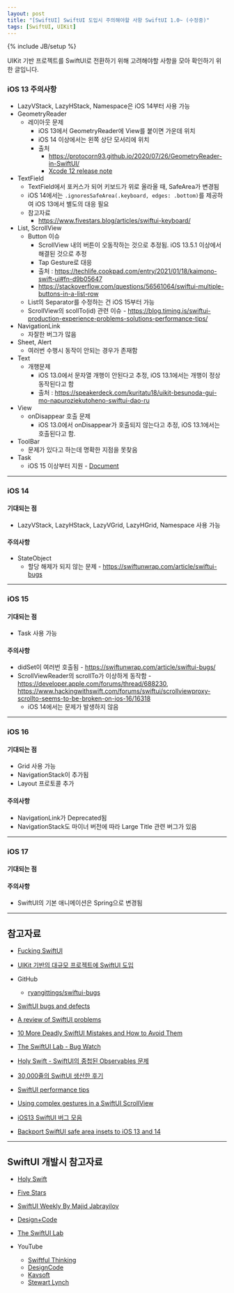 ```yaml
---
layout: post
title: "[SwiftUI] SwiftUI 도입시 주의해야할 사항 SwiftUI 1.0~ (수정중)"
tags: [SwiftUI, UIKit]
---
```

{% include JB/setup %}

UIKit 기반 프로젝트를 SwiftUI로 전환하기 위해 고려해야할 사항을 모아 확인하기 위한 글입니다.

### iOS 13 주의사항

* LazyVStack, LazyHStack, Namespace은 iOS 14부터 사용 가능
* GeometryReader
  * 레이아웃 문제
    * iOS 13에서 GeometryReader에 View를 붙이면 가운데 위치
    * iOS 14 이상에서는 왼쪽 상단 모서리에 위치
    * 출처
      * https://protocorn93.github.io/2020/07/26/GeometryReader-in-SwiftUI/
      * [Xcode 12 release note](https://developer.apple.com/documentation/xcode-release-notes/xcode-12-release-notes)
* TextField
  * TextField에서 포커스가 되어 키보드가 위로 올라올 때, SafeArea가 변경됨
  * iOS 14에서는 `.ignoresSafeArea(.keyboard, edges: .bottom)`를 제공하여 iOS 13에서 별도의 대응 필요
  * 참고자료
    * https://www.fivestars.blog/articles/swiftui-keyboard/
* List, ScrollView
  * Button 이슈
    * ScrollView 내의 버튼이 오동작하는 것으로 추정됨. iOS 13.5.1 이상에서 해결된 것으로 추정
    * Tap Gesture로 대응
    * 출처 : https://techlife.cookpad.com/entry/2021/01/18/kaimono-swift-ui#fn-d9b05647
    * https://stackoverflow.com/questions/56561064/swiftui-multiple-buttons-in-a-list-row
  * List의 Separator를 수정하는 건 iOS 15부터 가능
  * ScrollView의 scollTo(id) 관련 이슈 - https://blog.timing.is/swiftui-production-experience-problems-solutions-performance-tips/
* NavigationLink
  * 자잘한 버그가 많음
* Sheet, Alert
  * 여러번 수행시 동작이 안되는 경우가 존재함
* Text
  * 개행문제
    * iOS 13.0에서 문자열 개행이 안된다고 추정, iOS 13.1에서는 개행이 정상 동작된다고 함
    * 출처 : https://speakerdeck.com/kuritatu18/uikit-besunoda-gui-mo-napuroziekutoheno-swiftui-dao-ru
* View
  * onDisappear 호출 문제
    * iOS 13.0에서 onDisappear가 호출되지 않는다고 추정, iOS 13.1에서는 호출된다고 함.
* ToolBar
  * 문제가 있다고 하는데 명확한 지점을 못찾음
* Task
  * iOS 15 이상부터 지원 - [Document](https://developer.apple.com/documentation/swiftui/view/task(priority:_:))

---

### iOS 14

#### 기대되는 점

* LazyVStack, LazyHStack, LazyVGrid, LazyHGrid, Namespace 사용 가능

#### 주의사항

* StateObject
  * 할당 해제가 되지 않는 문제 - https://swiftunwrap.com/article/swiftui-bugs

---

### iOS 15

#### 기대되는 점

* Task 사용 가능

#### 주의사항

* didSet이 여러번 호출됨 - https://swiftunwrap.com/article/swiftui-bugs/
* ScrollViewReader의 scrollTo가 이상하게 동작함 - https://developer.apple.com/forums/thread/688230, https://www.hackingwithswift.com/forums/swiftui/scrollviewproxy-scrollto-seems-to-be-broken-on-ios-16/16318
  * iOS 14에서는 문제가 발생하지 않음

---

### iOS 16

#### 기대되는 점

* Grid 사용 가능
* NavigationStack이 추가됨
* Layout 프로토콜 추가

#### 주의사항

* NavigationLink가 Deprecated됨
* NavigationStack도 마이너 버전에 따라 Large Title 관련 버그가 있음

---

### iOS 17

#### 기대되는 점

#### 주의사항

* SwiftUI의 기본 애니메이션은 Spring으로 변경됨

---

## 참고자료

* [Fucking SwiftUI](https://fuckingswiftui.com/)
* [UIKit 기반의 대규모 프로젝트에 SwiftUI 도입](https://speakerdeck.com/kuritatu18/uikit-besunoda-gui-mo-napuroziekutoheno-swiftui-dao-ru)
* GitHub
  * [ryangittings/swiftui-bugs](https://github.com/ryangittings/swiftui-bugs)
* [SwiftUI bugs and defects](https://swiftunwrap.com/article/swiftui-bugs/)
* [A review of SwiftUI problems](https://www.loopwerk.io/articles/2020/swiftui-review/)
* [10 More Deadly SwiftUI Mistakes and How to Avoid Them](https://blog.devgenius.io/10-more-deadly-swiftui-mistakes-and-how-to-avoid-them-de0952f1766c)
* [The SwiftUI Lab - Bug Watch](https://swiftui-lab.com/bug-watch/)
* [Holy Swift - SwiftUI의 중첩된 Observables 문제](https://holyswift.app/how-to-solve-observable-object-problem/)
* [30,000줄의 SwiftUI 생산한 후기](https://blog.timing.is/swiftui-production-experience-problems-solutions-performance-tips/)
* [SwiftUI performance tips](https://martinmitrevski.com/2022/04/14/swiftui-performance-tips/)
* [Using complex gestures in a SwiftUI ScrollView](https://danielsaidi.com/blog/2022/11/16/using-complex-gestures-in-a-scroll-view)
* [iOS13 SwiftUI 버그 모음](https://qiita.com/trickart4121/items/efc0d8db54f0617d4698)

* [Backport SwiftUI safe area insets to iOS 13 and 14](https://www.fivestars.blog/articles/safe-area-insets-2/)

---

## SwiftUI 개발시 참고자료

* [Holy Swift](https://holyswift.app/swiftui/)
* [Five Stars](https://www.fivestars.blog/)
* [SwiftUI Weekly By Majid Jabrayilov](https://weekly.swiftwithmajid.com/)
* [Design+Code](https://designcode.io/)
* [The SwiftUI Lab](https://swiftui-lab.com/)

* YouTube
  * [Swiftful Thinking](https://www.youtube.com/@SwiftfulThinking)
  * [DesignCode](https://www.youtube.com/@DesignCodeTeam)
  * [Kavsoft](https://www.youtube.com/@Kavsoft)
  * [Stewart Lynch](https://www.youtube.com/@StewartLynch)